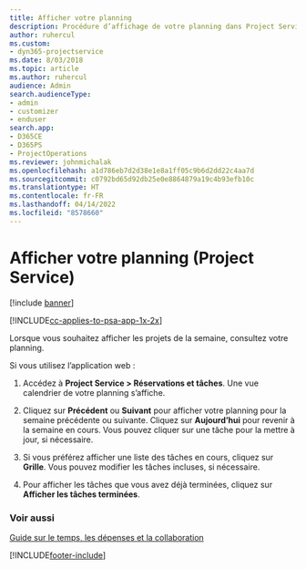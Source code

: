 ```yaml
---
title: Afficher votre planning
description: Procédure d’affichage de votre planning dans Project Service
author: ruhercul
ms.custom:
- dyn365-projectservice
ms.date: 8/03/2018
ms.topic: article
ms.author: ruhercul
audience: Admin
search.audienceType:
- admin
- customizer
- enduser
search.app:
- D365CE
- D365PS
- ProjectOperations
ms.reviewer: johnmichalak
ms.openlocfilehash: a1d786eb7d2d38e1e8a1ff05c9b6d2dd22c4aa7d
ms.sourcegitcommit: c0792bd65d92db25e0e8864879a19c4b93efb10c
ms.translationtype: HT
ms.contentlocale: fr-FR
ms.lasthandoff: 04/14/2022
ms.locfileid: "8578660"
---
```

# <a name="view-your-schedule-project-service"></a>Afficher votre planning (Project Service)

[!include [banner](../includes/psa-now-project-operations.md)]

[!INCLUDE[cc-applies-to-psa-app-1x-2x](../includes/cc-applies-to-psa-app-1x-2x.md)]

Lorsque vous souhaitez afficher les projets de la semaine, consultez votre planning.  
  
 Si vous utilisez l’application web :  
  
1.  Accédez à **Project Service > Réservations et tâches**. Une vue calendrier de votre planning s’affiche.  
  
2.  Cliquez sur **Précédent** ou **Suivant** pour afficher votre planning pour la semaine précédente ou suivante. Cliquez sur **Aujourd’hui** pour revenir à la semaine en cours. Vous pouvez cliquer sur une tâche pour la mettre à jour, si nécessaire.  
  
3.  Si vous préférez afficher une liste des tâches en cours, cliquez sur **Grille**. Vous pouvez modifier les tâches incluses, si nécessaire.  
  
4.  Pour afficher les tâches que vous avez déjà terminées, cliquez sur **Afficher les tâches terminées**.  
  
### <a name="see-also"></a>Voir aussi  
 [Guide sur le temps, les dépenses et la collaboration](../psa/time-expense-collaboration-guide.md)


[!INCLUDE[footer-include](../includes/footer-banner.md)]
